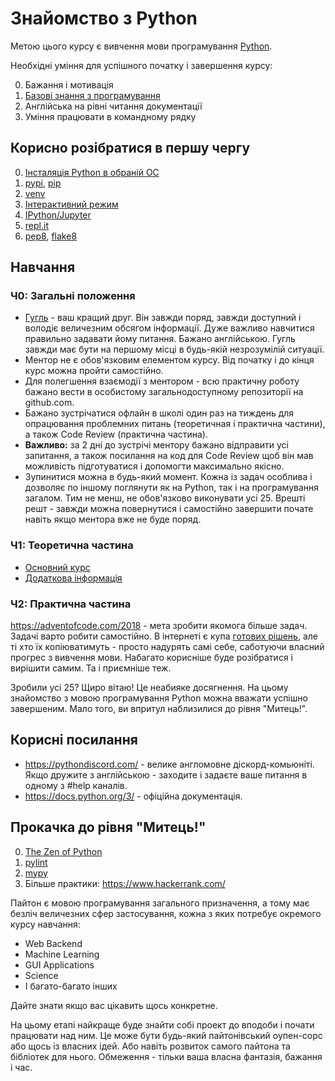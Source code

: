 # Знайомство з Python

Метою цього курсу є вивчення мови програмування [Python](https://www.python.org/).

Необхідні уміння для успішного початку і завершення курсу:

0. Бажання і мотивація
0. [Базові знання з програмування](https://programming.kr.ua)
0. Англійська на рівні читання документації
0. Уміння працювати в командному рядку

## Корисно розібратися в першу чергу

0. [Інсталяція Python в обраній ОС](https://wiki.python.org/moin/BeginnersGuide/Download)
0. [pypi](https://pypi.org/), [pip](https://pip.pypa.io/en/stable/)
0. [venv](https://docs.python.org/3/library/venv.html)
0. [Інтерактивний режим](https://docs.python.org/3/tutorial/interpreter.html#interactive-mode)
0. [IPython/Jupyter](https://jupyter.org/try)
0. [repl.it](https://repl.it/)
0. [pep8](https://www.python.org/dev/peps/pep-0008/), [flake8](https://flake8.pycqa.org/en/latest/)

## Навчання

### Ч0: Загальні положення

* [Гугль](http://www.google.com) - ваш кращий друг. Він завжди поряд, завжди доступний і володіє величезним обсягом інформації. Дуже важливо навчитися правильно задавати йому питання. Бажано англійською. Гугль завжди має бути на першому місці в будь-якій незрозумілій ситуації.
* Ментор не є обов'язковим елементом курсу. Від початку і до кінця курс можна пройти самостійно. 
* Для полегшення взаємодії з ментором - всю практичну роботу бажано вести в особистому загальнодоступному репозиторії на github.com.
* Бажано зустрічатися офлайн в школі один раз на тиждень для опрацювання проблемних питань (теоретичная і практична частини), а також Code Review (практична частина).
* **Важливо:** за 2 дні до зустрічі ментору бажано відправити усі запитання, а також посилання на код для Code Review щоб він мав можливість підготуватися і допомогти максимально якісно.
* Зупинитися можна в будь-який момент. Кожна із задач особлива і дозволяє по іншому поглянути як на Python, так і на програмування загалом. Тим не менш, не обов'язково виконувати усі 25. Врешті решт - завжди можна повернутися і самостійно завершити почате навіть якщо ментора вже не буде поряд.

### Ч1: Теоретична частина

* [Основний курс](https://www.learnpython.org/en/Welcome)
* [Додаткова інформація](https://docs.python.org/3/tutorial/index.html)

### Ч2: Практична частина
        
https://adventofcode.com/2018 - мета зробити якомога більше задач. Задачі варто робити самостійно. В інтернеті є купа [готових рішень](https://github.com/diraven/adventofcode/tree/master/year2018), але ті хто їх копіюватимуть - просто надурять самі себе, саботуючи власний прогрес з вивчення мови. Набагато корисніше буде розібратися і вирішити самим. Та і приємніше теж.

Зробили усі 25? Щиро вітаю! Це неабияке досягнення. На цьому знайомство з мовою програмування Python можна вважати успішно завершеним. Мало того, ви впритул наблизилися до рівня "Митець!".

## Корисні посилання

* https://pythondiscord.com/ - велике англомовне діскорд-комьюніті. Якщо дружите з англійською - заходите і задаєте ваше питання в одному з #help каналів.
* https://docs.python.org/3/ - офіційна документація.

## Прокачка до рівня "Митець!"

0. [The Zen of Python](https://www.python.org/dev/peps/pep-0020/)
0. [pylint](https://www.pylint.org/)
0. [mypy](http://mypy-lang.org/)
0. Більше практики: https://www.hackerrank.com/

Пайтон є мовою програмування загального призначення, а тому має безліч величезних сфер застосування, кожна з яких потребує окремого курсу навчання:

* Web Backend
* Machine Learning
* GUI Applications
* Science
* І багато-багато інших

Дайте знати якщо вас цікавить щось конкретне.

На цьому етапі найкраще буде знайти собі проект до вподоби і почати працювати над ним. Це може бути будь-який пайтонівський оупен-сорс або щось із власних ідей. Або навіть розвиток самого пайтона та бібліотек для нього. Обмеження - тільки ваша власна фантазія, бажання і час.
